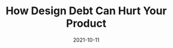 ---
date: 2021-10-11
publisher: uxdesigncc
tags:
  - design
  - design-debt
  - meta
target_url: https://uxdesign.cc/5-common-reasons-behind-the-design-debt-in-a-product-a40c5af2e5cd
title: How Design Debt Can Hurt Your Product
---